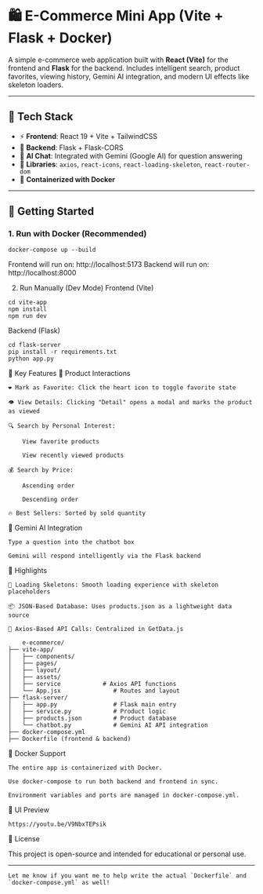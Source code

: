 # 🛍️ E-Commerce Mini App (Vite + Flask + Docker)

A simple e-commerce web application built with **React (Vite)** for the frontend and **Flask** for the backend. Includes intelligent search, product favorites, viewing history, Gemini AI integration, and modern UI effects like skeleton loaders.

---

## 🧩 Tech Stack

- ⚡ **Frontend**: React 19 + Vite + TailwindCSS
- 🐍 **Backend**: Flask + Flask-CORS
- 🤖 **AI Chat**: Integrated with Gemini (Google AI) for question answering
- 🧪 **Libraries**: `axios`, `react-icons`, `react-loading-skeleton`, `react-router-dom`
- 🐳 **Containerized with Docker**

---

## 🚀 Getting Started

### 1. Run with Docker (Recommended)

```
docker-compose up --build
```

Frontend will run on: http://localhost:5173
Backend will run on: http://localhost:8000

2. Run Manually (Dev Mode)
Frontend (Vite)
```
cd vite-app
npm install
npm run dev
```

Backend (Flask)
```
cd flask-server
pip install -r requirements.txt
python app.py
```

🎯 Key Features
🛒 Product Interactions

    ❤️ Mark as Favorite: Click the heart icon to toggle favorite state

    👁️ View Details: Clicking "Detail" opens a modal and marks the product as viewed

    🔍 Search by Personal Interest:

        View favorite products

        View recently viewed products

    💰 Search by Price:

        Ascending order

        Descending order

    🔥 Best Sellers: Sorted by sold quantity

🤖 Gemini AI Integration

    Type a question into the chatbot box

    Gemini will respond intelligently via the Flask backend

💎 Highlights

    🎨 Loading Skeletons: Smooth loading experience with skeleton placeholders

    📦 JSON-Based Database: Uses products.json as a lightweight data source

    🔄 Axios-Based API Calls: Centralized in GetData.js

```
    e-ecommerce/
├── vite-app/
│   ├── components/
│   ├── pages/
│   ├── layout/
│   ├── assets/
│   ├── service            # Axios API functions
│   └── App.jsx               # Routes and layout
├── flask-server/
│   ├── app.py                # Flask main entry
│   ├── service.py            # Product logic
│   ├── products.json         # Product database
│   └── chatbot.py            # Gemini AI API integration
├── docker-compose.yml
├── Dockerfile (frontend & backend)
```

🐳 Docker Support

    The entire app is containerized with Docker.

    Use docker-compose to run both backend and frontend in sync.

    Environment variables and ports are managed in docker-compose.yml.

📸 UI Preview

    https://youtu.be/V9NbxTEPsik

📜 License

This project is open-source and intended for educational or personal use.


---

```
Let me know if you want me to help write the actual `Dockerfile` and `docker-compose.yml` as well!
```